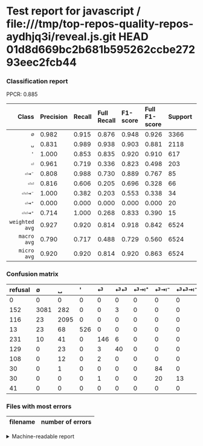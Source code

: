# Test report for javascript / file:///tmp/top-repos-quality-repos-aydhjq3i/reveal.js.git HEAD 01d8d669bc2b681b595262ccbe27293eec2fcb44

### Classification report

PPCR: 0.885

| Class | Precision | Recall | Full Recall | F1-score | Full F1-score | Support | Full Support | PPCR |
|------:|:----------|:-------|:------------|:---------|:---------|:--------|:-------------|:-----|
| `∅` | 0.982| 0.915| 0.876| 0.948| 0.926| 3366| 3518| 0.957 |
| `␣` | 0.831| 0.989| 0.938| 0.903| 0.881| 2118| 2234| 0.948 |
| `'` | 1.000| 0.853| 0.835| 0.920| 0.910| 617| 630| 0.979 |
| `⏎` | 0.961| 0.719| 0.336| 0.823| 0.498| 203| 434| 0.468 |
| `⏎⇥⁻` | 0.808| 0.988| 0.730| 0.889| 0.767| 85| 115| 0.739 |
| `⏎⏎` | 0.816| 0.606| 0.205| 0.696| 0.328| 66| 195| 0.338 |
| `⏎⏎⇥⁻` | 1.000| 0.382| 0.203| 0.553| 0.338| 34| 64| 0.531 |
| `⏎⇥⁺` | 0.000| 0.000| 0.000| 0.000| 0.000| 20| 128| 0.156 |
| `⏎⏎⇥⁺` | 0.714| 1.000| 0.268| 0.833| 0.390| 15| 56| 0.268 |
| `weighted avg` | 0.927| 0.920| 0.814| 0.918| 0.842| 6524| 7374| 0.885 |
| `macro avg` | 0.790| 0.717| 0.488| 0.729| 0.560| 6524| 7374| 0.885 |
| `micro avg` | 0.920| 0.920| 0.814| 0.920| 0.863| 6524| 7374| 0.885 |

### Confusion matrix

|refusal|  ∅| ␣| '| ⏎| ⏎⏎| ⏎⇥⁺| ⏎⇥⁻| ⏎⏎⇥⁻| ⏎⏎⇥⁺| 
|:---|:---|:---|:---|:---|:---|:---|:---|:---|:---|
|0 |0 |0 |0 |0 |0 |0 |0 |0 |0 |
|152 |3081 |282 |0 |0 |3 |0 |0 |0 |0 |
|116 |23 |2095 |0 |0 |0 |0 |0 |0 |0 |
|13 |23 |68 |526 |0 |0 |0 |0 |0 |0 |
|231 |10 |41 |0 |146 |6 |0 |0 |0 |0 |
|129 |0 |23 |0 |3 |40 |0 |0 |0 |0 |
|108 |0 |12 |0 |2 |0 |0 |0 |0 |6 |
|30 |0 |1 |0 |0 |0 |0 |84 |0 |0 |
|30 |0 |0 |0 |1 |0 |0 |20 |13 |0 |
|41 |0 |0 |0 |0 |0 |0 |0 |0 |15 |

### Files with most errors

| filename | number of errors|
|:----:|:-----|

<details>
    <summary>Machine-readable report</summary>
```json
{
  "cl_report": {"\u0027": {"f1-score": 0.9203849518810149, "precision": 1.0, "recall": 0.8525121555915721, "support": 617}, "macro avg": {"f1-score": 0.7293962170456698, "precision": 0.7901854829530518, "recall": 0.7169825874055296, "support": 6524}, "micro avg": {"f1-score": 0.9196811771919068, "precision": 0.9196811771919068, "recall": 0.9196811771919068, "support": 6524}, "weighted avg": {"f1-score": 0.918104799979938, "precision": 0.9265091679459705, "recall": 0.9196811771919068, "support": 6524}, "\u2205": {"f1-score": 0.9475626633861295, "precision": 0.9821485495696526, "recall": 0.9153297682709447, "support": 3366}, "\u23ce": {"f1-score": 0.8225352112676056, "precision": 0.9605263157894737, "recall": 0.7192118226600985, "support": 203}, "\u23ce\u21e5\u207a": {"f1-score": 0.0, "precision": 0.0, "recall": 0.0, "support": 20}, "\u23ce\u21e5\u207b": {"f1-score": 0.888888888888889, "precision": 0.8076923076923077, "recall": 0.9882352941176471, "support": 85}, "\u23ce\u23ce": {"f1-score": 0.6956521739130436, "precision": 0.8163265306122449, "recall": 0.6060606060606061, "support": 66}, "\u23ce\u23ce\u21e5\u207a": {"f1-score": 0.8333333333333333, "precision": 0.7142857142857143, "recall": 1.0, "support": 15}, "\u23ce\u23ce\u21e5\u207b": {"f1-score": 0.5531914893617021, "precision": 1.0, "recall": 0.38235294117647056, "support": 34}, "\u2423": {"f1-score": 0.9030172413793104, "precision": 0.830689928628073, "recall": 0.9891406987724268, "support": 2118}},
  "cl_report_full": {"\u0027": {"f1-score": 0.9100346020761245, "precision": 1.0, "recall": 0.834920634920635, "support": 630}, "macro avg": {"f1-score": 0.5597228640091698, "precision": 0.7901854829530518, "recall": 0.4879369729829619, "support": 7374}, "micro avg": {"f1-score": 0.8634335875665564, "precision": 0.9196811771919068, "recall": 0.8136696501220505, "support": 7374}, "weighted avg": {"f1-score": 0.8422414265535089, "precision": 0.9104823173105219, "recall": 0.8136696501220505, "support": 7374}, "\u2205": {"f1-score": 0.9259203606311045, "precision": 0.9821485495696526, "recall": 0.8757816941444002, "support": 3518}, "\u23ce": {"f1-score": 0.49829351535836175, "precision": 0.9605263157894737, "recall": 0.33640552995391704, "support": 434}, "\u23ce\u21e5\u207a": {"f1-score": 0.0, "precision": 0.0, "recall": 0.0, "support": 128}, "\u23ce\u21e5\u207b": {"f1-score": 0.7671232876712328, "precision": 0.8076923076923077, "recall": 0.7304347826086957, "support": 115}, "\u23ce\u23ce": {"f1-score": 0.3278688524590164, "precision": 0.8163265306122449, "recall": 0.20512820512820512, "support": 195}, "\u23ce\u23ce\u21e5\u207a": {"f1-score": 0.3896103896103896, "precision": 0.7142857142857143, "recall": 0.26785714285714285, "support": 56}, "\u23ce\u23ce\u21e5\u207b": {"f1-score": 0.33766233766233766, "precision": 1.0, "recall": 0.203125, "support": 64}, "\u2423": {"f1-score": 0.8809924306139614, "precision": 0.830689928628073, "recall": 0.9377797672336616, "support": 2234}},
  "ppcr": 0.8847301328993762
}
```
</details>
